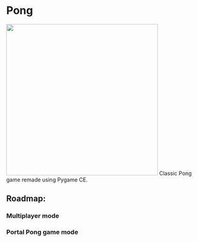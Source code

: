 # Pong

<img src="https://github.com/edtaskin/Pong/blob/main/resources/sample1.jpg" width="400" heigth="500"/>
Classic Pong game remade using Pygame CE.

## Roadmap:
### Multiplayer mode
### Portal Pong game mode 

